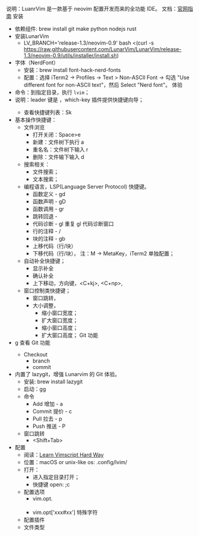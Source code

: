 
说明：LuanrVim 是一款基于 neovim 配置开发而来的全功能 IDE。
文档：[官网指南](https://www.lunarvim.org/docs/installation)
安装
- 依赖组件: brew install git make python nodejs rust
- 安装LunarVim
  - LV_BRANCH='release-1.3/neovim-0.9' bash <(curl -s https://raw.githubusercontent.com/LunarVim/LunarVim/release-1.3/neovim-0.9/utils/installer/install.sh)
- 字体（NerdFont）
  - 安装：brew install font-hack-nerd-fonts
  - 配置：选择 iTerm2 -> Profiles -> Text > Non-ASCII Font ->  勾选 "Use different font for non-ASCII text"，然后 Select "Nerd font"。
体验
- 命令：到指定目录，执行 `lvim`；
- 说明：leader 键是 <space>，which-key 插件提供快捷键向导；
  - 查看快捷键列表：<Space>Sk
- 基本操作快捷键：
  - 文件浏览
    - 打开关闭：Space>e
    - 新建：文件树下执行 a
    - 重名名：文件树下输入 r
    - 删除：文件输下输入 d
  - 搜索相关：
    - 文件搜索；
    - 文本搜索；
  - 编程语言，LSP(Language Server Protocol) 快捷键。
    - 函数定义 - gd
    - 函数声明 - gD
    - 函数调用 - gr
    - 跳转回退 - <C-o>
    - 代码诊断 - gl 重复 gl 代码诊断窗口
    - 行的注释 - <Space>/
    - 块的注释 - gb
    - 上移代码（行/块）<M-k> 
    - 下移代码（行/块）<M-j>， 注：M -> MetaKey，iTerm2 单独配置；
  - 自动补全快捷键；
    - 显示补全 <C-space>
    - 确认补全 <CR> <C-y>
    - 上下移动，方向键，<C+kj>, <C+np>, <Tab>
  - 窗口控制类快捷键；
    - 窗口跳转，<C-hjkl>
    - 大小调整，
      - <A-Left> 缩小窗口宽度；
      - <A-Right> 扩大窗口宽度；
      - <A-Up> 缩小窗口高度；
      - <A-Right> 扩大窗口高度；
Git 功能
- <Space>g 查看 Git 功能
  - Checkout
    - branch
    - commit
- 内置了 lazygit，增强 Lunarvim 的 Git 体验。
  - 安装: brew install lazygit
  - 启动：<Space>gg
  - 命令
    - Add 增加 - a
    - Commit 提价 - c
    - Pull 拉去 - p
    - Push 推送 - P
  - 窗口跳转
    - <Tab> <Shift+Tab>
- 配置
  - 阅读：[Learn Vimscript Hard Way](https://learnvimscriptthehardway.stevelosh.com/)
  - 位置：macOS or unix-like os: .config/lvim/
  - 打开：
    - 进入指定目录打开；
    - 快捷键 open: <Space>;c
  - 配置选项
    - vim.opt.<option>
    - vim.opt['xxx#xx'] 特殊字符
  - 配置插件
  - 文件类型

